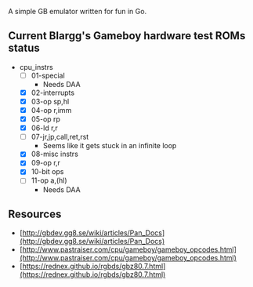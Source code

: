 A simple GB emulator written for fun in Go.

## Current Blargg's Gameboy hardware test ROMs status

* cpu_instrs
  * [ ] 01-special
    * Needs DAA
  * [x] 02-interrupts
  * [x] 03-op sp,hl
  * [x] 04-op r,imm
  * [x] 05-op rp
  * [x] 06-ld r,r
  * [ ] 07-jr,jp,call,ret,rst
    * Seems like it gets stuck in an infinite loop
  * [x] 08-misc instrs
  * [x] 09-op r,r
  * [x] 10-bit ops
  * [ ] 11-op a,(hl)
    * Needs DAA

## Resources

* [http://gbdev.gg8.se/wiki/articles/Pan_Docs](http://gbdev.gg8.se/wiki/articles/Pan_Docs)
* [http://www.pastraiser.com/cpu/gameboy/gameboy_opcodes.html](http://www.pastraiser.com/cpu/gameboy/gameboy_opcodes.html)
* [https://rednex.github.io/rgbds/gbz80.7.html](https://rednex.github.io/rgbds/gbz80.7.html)